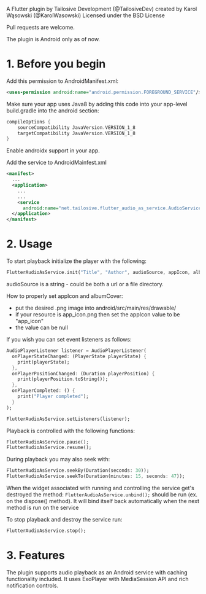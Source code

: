 A Flutter plugin by Tailosive Development (@TailosiveDev) created by Karol Wąsowski (@KarolWasowski)
Licensed under the BSD License

Pull requests are welcome.

The plugin is Android only as of now.


# 1. Before you begin

Add this permission to AndroidManifest.xml:
```xml
<uses-permission android:name="android.permission.FOREGROUND_SERVICE"/>
```

Make sure your app uses Java8 by adding this code into your app-level build.gradle into the android section:
```gradle
compileOptions {
    sourceCompatibility JavaVersion.VERSION_1_8
    targetCompatibility JavaVersion.VERSION_1_8
}
```

Enable androidx support in your app.

Add the service to AndroidMainfest.xml
```xml
<manifest>
  ...
  <application>
    ...
    ...
    <service 
      android:name="net.tailosive.flutter_audio_as_service.AudioService"/>
  </application>
</manifest>
```

# 2. Usage

To start playback initialize the player with the following:
```dart
FlutterAudioAsService.init("Title", "Author", audioSource, appIcon, albumCover);
```
audioSource is a string - could be both a url or a file directory.

How to properly set appIcon and albumCover:
  - put the desired .png image into android/src/main/res/drawable/
  - if your resource is app_icon.png then set the appIcon value to be "app_icon"
  - the value can be null

If you wish you can set event listeners as follows:
```dart
AudioPlayerListener listener = AudioPlayerListener(
  onPlayerStateChanged: (PlayerState playerState) {
    print(playerState);
  },
  onPlayerPositionChanged: (Duration playerPosition) {
    print(playerPosition.toString());
  },
  onPlayerCompleted: () {
    print("Player completed");
  }
);

FlutterAudioAsService.setListeners(listener);
```

Playback is controlled with the following functions:
```dart
FlutterAudioAsService.pause();
FlutterAudioAsService.resume();
```

During playback you may also seek with:
```dart
FlutterAudioAsService.seekBy(Duration(seconds: 30));
FlutterAudioAsService.seekTo(Duration(minutes: 15, seconds: 47));
```

When the widget associated with running and controlling the service get's destroyed the method:
`FlutterAudioAsService.unbind();` should be run (ex. on the dispose() method). It will bind itself back automatically when the next method is run on the service

To stop playback and destroy the service run:
```dart
FlutterAudioAsService.stop();
```

# 3. Features

The plugin supports audio playback as an Android service with caching functionality included. It uses ExoPlayer with MediaSession API and rich notification controls.
